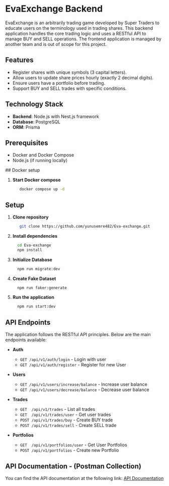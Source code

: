 # EvaExchange Backend

EvaExchange is an arbitrarily trading game developed by Super Traders to educate users on the terminology used in trading shares. This backend application handles the core trading logic and uses a RESTful API to manage BUY and SELL operations. The frontend application is managed by another team and is out of scope for this project.

## Features

- Register shares with unique symbols (3 capital letters).
- Allow users to update share prices hourly (exactly 2 decimal digits).
- Ensure users have a portfolio before trading.
- Support BUY and SELL trades with specific conditions.

## Technology Stack

- **Backend**: Node.js with Nest.js framework
- **Database**: PostgreSQL
- **ORM**: Prisma

## Prerequisites

- Docker and Docker Compose
- Node.js (if running locally)

## Docker setup 


1. **Start Docker compose**
   ```bash
      docker compose up -d 
   ```

## Setup

1. **Clone repository**

   ```bash
      git clone https://github.com/yunusemre482/Eva-exchange.git

   ```

2. **Install dependencies**
    ```bash
      cd Eva-exchange
      npm install
    ```


3. **Initialize Database**
    ```bash
      npm run migrate:dev
    ```

4. **Create Fake Dataset**
    ```bash
      npm run faker:generate 
    ```

5. **Run the application**
    ```bash
      npm run start:dev
    ```

## API Endpoints

The application follows the RESTful API principles. Below are the main endpoints available:
- **Auth**
  - `GET /api/v1/auth/login` - Login with user
  - `GET /api/v1/auth/register` - Register for new User

  
- **Users**
  - `GET /api/v1/users/increase/balance` - Increase user balance
  - `GET /api/v1/users/decrease/balance` - Decrease user balance

- **Trades**
  - `GET  /api/v1/trades`       - List all trades
  - `GET  /api/v1/trades/user`  - Get user trades
  - `POST /api/v1/trades/buy`   - Create BUY trade
  - `POST /api/v1/trades/sell`  - Create SELL trade

- **Portfolios**
  - `GET  /api/v1/portfolios/user` - Get User Portfolios
  - `POST /api/v1/portfolios` - Create new Portfolio

## API Documentation - (Postman Collection)

You can find the API documentation at the following
link: [API Documentation](https://www.postman.com/yunusemre482/workspace/eva-exchange)
